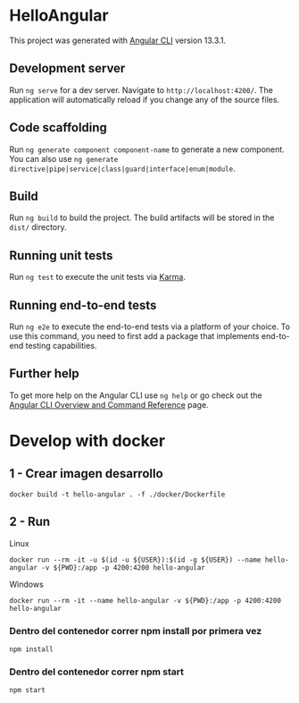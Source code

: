 # HelloAngular

This project was generated with [Angular CLI](https://github.com/angular/angular-cli) version 13.3.1.

## Development server

Run `ng serve` for a dev server. Navigate to `http://localhost:4200/`. The application will automatically reload if you change any of the source files.

## Code scaffolding

Run `ng generate component component-name` to generate a new component. You can also use `ng generate directive|pipe|service|class|guard|interface|enum|module`.

## Build

Run `ng build` to build the project. The build artifacts will be stored in the `dist/` directory.

## Running unit tests

Run `ng test` to execute the unit tests via [Karma](https://karma-runner.github.io).

## Running end-to-end tests

Run `ng e2e` to execute the end-to-end tests via a platform of your choice. To use this command, you need to first add a package that implements end-to-end testing capabilities.

## Further help

To get more help on the Angular CLI use `ng help` or go check out the [Angular CLI Overview and Command Reference](https://angular.io/cli) page.


# Develop with docker

## 1 - Crear imagen desarrollo

```shell
docker build -t hello-angular . -f ./docker/Dockerfile
```

## 2 - Run
Linux
```shell 
docker run --rm -it -u $(id -u ${USER}):$(id -g ${USER}) --name hello-angular -v ${PWD}:/app -p 4200:4200 hello-angular
```
Windows
```shell 
docker run --rm -it --name hello-angular -v ${PWD}:/app -p 4200:4200 hello-angular
```

### Dentro del contenedor correr npm install por primera vez
```shell 
npm install
```
### Dentro del contenedor correr npm start 
```shell 
npm start
```
